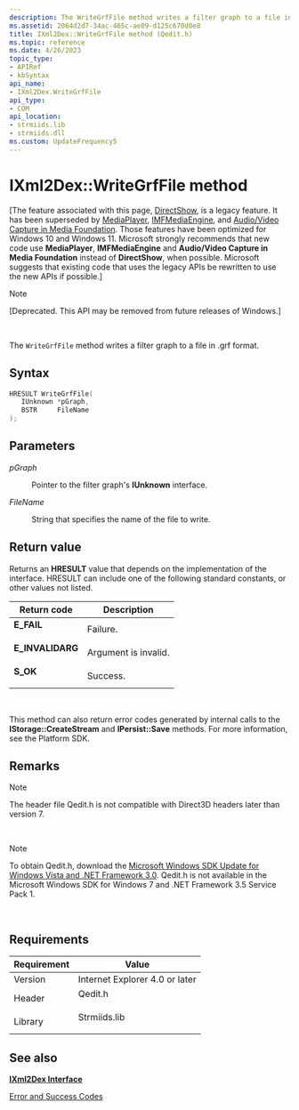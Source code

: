 ```yaml
---
description: The WriteGrfFile method writes a filter graph to a file in .grf format.
ms.assetid: 2064d2d7-34ac-465c-ae09-d125c670d0e8
title: IXml2Dex::WriteGrfFile method (Qedit.h)
ms.topic: reference
ms.date: 4/26/2023
topic_type: 
- APIRef
- kbSyntax
api_name: 
- IXml2Dex.WriteGrfFile
api_type: 
- COM
api_location: 
- strmiids.lib
- strmiids.dll
ms.custom: UpdateFrequency5
---
```


# IXml2Dex::WriteGrfFile method

\[The feature associated with this page, [DirectShow](/windows/win32/directshow/directshow), is a legacy feature. It has been superseded by [MediaPlayer](/uwp/api/Windows.Media.Playback.MediaPlayer), [IMFMediaEngine](/windows/win32/api/mfmediaengine/nn-mfmediaengine-imfmediaengine), and [Audio/Video Capture in Media Foundation](windows/win32/medfound/audio-video-capture-in-media-foundation). Those features have been optimized for Windows 10 and Windows 11. Microsoft strongly recommends that new code use **MediaPlayer**, **IMFMediaEngine** and **Audio/Video Capture in Media Foundation** instead of **DirectShow**, when possible. Microsoft suggests that existing code that uses the legacy APIs be rewritten to use the new APIs if possible.\]

> [!Note]  
> \[Deprecated. This API may be removed from future releases of Windows.\]

 

The `WriteGrfFile` method writes a filter graph to a file in .grf format.

## Syntax


```C++
HRESULT WriteGrfFile(
   IUnknown *pGraph,
   BSTR     FileName
);
```



## Parameters

<dl> <dt>

*pGraph* 
</dt> <dd>

Pointer to the filter graph's **IUnknown** interface.

</dd> <dt>

*FileName* 
</dt> <dd>

String that specifies the name of the file to write.

</dd> </dl>

## Return value

Returns an **HRESULT** value that depends on the implementation of the interface. HRESULT can include one of the following standard constants, or other values not listed.



| Return code                                                                                  | Description                     |
|----------------------------------------------------------------------------------------------|---------------------------------|
| <dl> <dt>**E\_FAIL**</dt> </dl>       | Failure.<br/>             |
| <dl> <dt>**E\_INVALIDARG**</dt> </dl> | Argument is invalid.<br/> |
| <dl> <dt>**S\_OK**</dt> </dl>         | Success.<br/>             |



 

This method can also return error codes generated by internal calls to the **IStorage::CreateStream** and **IPersist::Save** methods. For more information, see the Platform SDK.

## Remarks

> [!Note]  
> The header file Qedit.h is not compatible with Direct3D headers later than version 7.

 

> [!Note]  
> To obtain Qedit.h, download the [Microsoft Windows SDK Update for Windows Vista and .NET Framework 3.0](https://msdn.microsoft.com/windowsvista/bb980924.aspx). Qedit.h is not available in the Microsoft Windows SDK for Windows 7 and .NET Framework 3.5 Service Pack 1.

 

## Requirements



| Requirement | Value |
|--------------------|-----------------------------------------------------------------------------------------|
| Version<br/> | Internet Explorer 4.0 or later<br/>                                               |
| Header<br/>  | <dl> <dt>Qedit.h</dt> </dl>      |
| Library<br/> | <dl> <dt>Strmiids.lib</dt> </dl> |



## See also

<dl> <dt>

[**IXml2Dex Interface**](ixml2dex.md)
</dt> <dt>

[Error and Success Codes](error-and-success-codes.md)
</dt> </dl>

 

 




